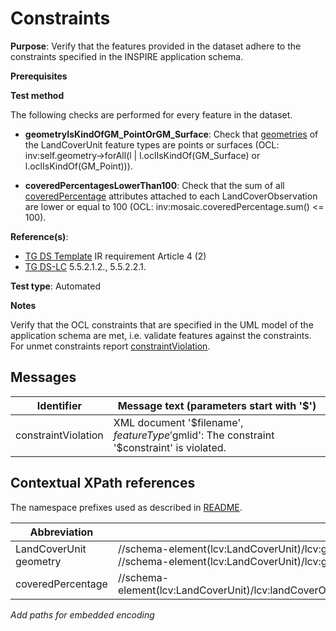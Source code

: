# Constraints

**Purpose**: Verify that the features provided in the dataset adhere to the constraints specified in the INSPIRE application schema.

**Prerequisites**

**Test method**

The following checks are performed for every feature in the dataset.

* **geometryIsKindOfGM_PointOrGM_Surface**: Check that [geometries](#geometries) of the LandCoverUnit feature types are points or surfaces (OCL: inv:self.geometry->forAll(l | l.oclIsKindOf(GM_Surface) or l.oclIsKindOf(GM_Point))).

* **coveredPercentagesLowerThan100**: Check that the sum of all [coveredPercentage](#coveredPercentage) attributes attached to each LandCoverObservation are lower or equal to 100 (OCL: inv:mosaic.coveredPercentage.sum() <= 100).


**Reference(s)**: 

* [TG DS Template](./README.md#ref_TG_DS_tmpl) IR requirement Article 4 (2)
* [TG DS-LC](./README.md#ref_TG_DS_LC) 5.5.2.1.2., 5.5.2.2.1.

**Test type**: Automated

**Notes** 

Verify that the OCL constraints that are specified in the UML model of the application schema are met, i.e. validate features against the constraints. For unmet constraints report [constraintViolation](#constraintViolation).

## Messages

Identifier  |  Message text (parameters start with '$')
---------------------------------------------------------- | -------------------------------------------------------------------------
constraintViolation <a name="constraintViolation"/>  |  XML document '$filename', $featureType '$gmlid': The constraint '$constraint' is violated.

## Contextual XPath references

The namespace prefixes used as described in [README](./README.md#namespaces).

Abbreviation                                               |  XPath expression                     |Multiplicity       |Voidable
---------------------------------------------------------- | ------------------------------------- | ------------------|----------
LandCoverUnit geometry <a name="geometries"></a> | //schema-element(lcv:LandCoverUnit)/lcv:geometry/gml:Surface <br> //schema-element(lcv:LandCoverUnit)/lcv:geometry/gml:Point | 1 | No
coveredPercentage <a name="coveredPercentage"></a> | //schema-element(lcv:LandCoverUnit)/lcv:landCoverObservation/lcv:LandCoverObservation/lcv:mosaic/lcv:LandCoverValue/lcv:coveredPercentage | 1 | Yes

*Add paths for embedded encoding*